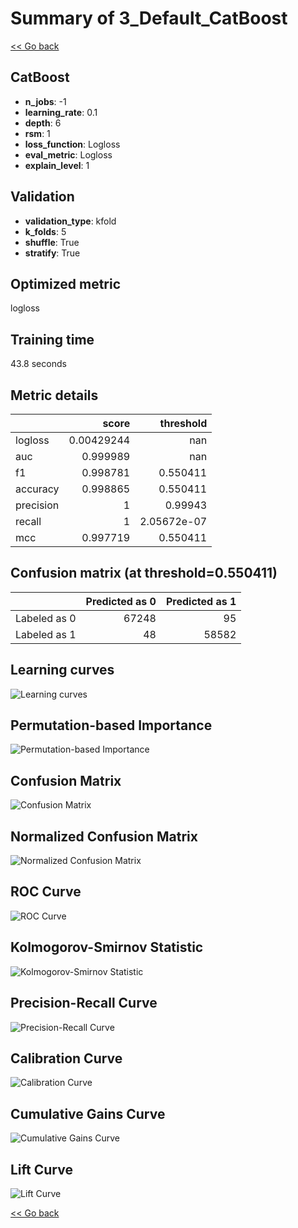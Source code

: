 # Summary of 3_Default_CatBoost

[<< Go back](../README.md)


## CatBoost
- **n_jobs**: -1
- **learning_rate**: 0.1
- **depth**: 6
- **rsm**: 1
- **loss_function**: Logloss
- **eval_metric**: Logloss
- **explain_level**: 1

## Validation
 - **validation_type**: kfold
 - **k_folds**: 5
 - **shuffle**: True
 - **stratify**: True

## Optimized metric
logloss

## Training time

43.8 seconds

## Metric details
|           |      score |     threshold |
|:----------|-----------:|--------------:|
| logloss   | 0.00429244 | nan           |
| auc       | 0.999989   | nan           |
| f1        | 0.998781   |   0.550411    |
| accuracy  | 0.998865   |   0.550411    |
| precision | 1          |   0.99943     |
| recall    | 1          |   2.05672e-07 |
| mcc       | 0.997719   |   0.550411    |


## Confusion matrix (at threshold=0.550411)
|              |   Predicted as 0 |   Predicted as 1 |
|:-------------|-----------------:|-----------------:|
| Labeled as 0 |            67248 |               95 |
| Labeled as 1 |               48 |            58582 |

## Learning curves
![Learning curves](learning_curves.png)

## Permutation-based Importance
![Permutation-based Importance](permutation_importance.png)
## Confusion Matrix

![Confusion Matrix](confusion_matrix.png)


## Normalized Confusion Matrix

![Normalized Confusion Matrix](confusion_matrix_normalized.png)


## ROC Curve

![ROC Curve](roc_curve.png)


## Kolmogorov-Smirnov Statistic

![Kolmogorov-Smirnov Statistic](ks_statistic.png)


## Precision-Recall Curve

![Precision-Recall Curve](precision_recall_curve.png)


## Calibration Curve

![Calibration Curve](calibration_curve_curve.png)


## Cumulative Gains Curve

![Cumulative Gains Curve](cumulative_gains_curve.png)


## Lift Curve

![Lift Curve](lift_curve.png)



[<< Go back](../README.md)
